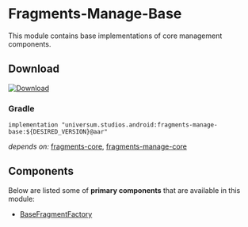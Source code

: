 Fragments-Manage-Base
===============

This module contains base implementations of core management components.

## Download ##
[![Download](https://api.bintray.com/packages/universum-studios/android/universum.studios.android%3Afragments/images/download.svg)](https://bintray.com/universum-studios/android/universum.studios.android%3Afragments/_latestVersion)

### Gradle ###

    implementation "universum.studios.android:fragments-manage-base:${DESIRED_VERSION}@aar"

_depends on:_
[fragments-core](https://github.com/universum-studios/android_fragments/tree/master/library-core),
[fragments-manage-core](https://github.com/universum-studios/android_fragments/tree/master/library-manage-core)

## Components ##

Below are listed some of **primary components** that are available in this module:

- [BaseFragmentFactory](https://github.com/universum-studios/android_fragments/tree/master/library-manage-base/src/main/java/universum/studios/android/fragment/manage/BaseFragmentFactory.java)
